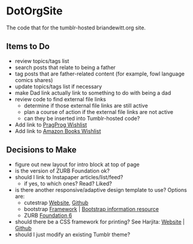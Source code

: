 # DotOrgSite
The code that for the tumblr-hosted briandewitt.org site. 

## Items to Do
+ review topics/tags list
+ search posts that relate to being a father
+ tag posts that are father-related content (for example, fowl language comics shares) 
+ update topics/tags list if necessary
+ make Dad link actually link to something to do with being a dad
+ review code to find external file links
    - determine if those external file links are still active
    - plan a course of action if the external file links are not active
    - can they be inserted into Tumblr-hosted code?
+ Add link to [PragProg Wishlist ](https://pragprog.com/wishlist/brian-dewitt-42502-4c2c8b40de)
+ Add link to [Amazon Books Wishlist]()

## Decisions to Make 
+ figure out new layout for intro block at top of page
+ is the version of ZURB Foundation ok? 
+ should I link to Instapaper articles/list/feed? 
    - if yes, to which ones?  Read? Liked? 
+ is there another responsive/adaptive design template to use? Options are: 
    - cutestrap [Website](https://www.cutestrap.com/), [Github](https://github.com/cutestrap/cutestrap)
    - bootstrap [Framework](http://getbootstrap.com/) | [Bootstrap information resource](http://twitterbootstrap.org/)
    - ZURB [Foundation 6](http://foundation.zurb.com/)
+ should there be a CSS framework for printing? See Harjita: [Website](http://www.vcarrer.com/2014_09_01_archive.html) | [Github](https://github.com/vladocar/Hartija---CSS-Print-Framework)
+ should I just modify an existing Tumblr theme?
